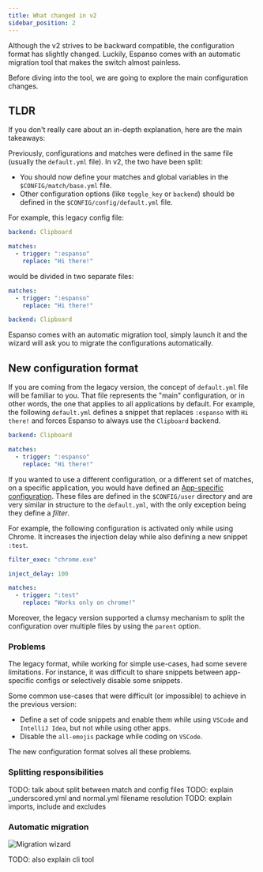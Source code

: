 ```yaml
---
title: What changed in v2
sidebar_position: 2
---
```


Although the v2 strives to be backward compatible, the configuration format has slightly changed. 
Luckily, Espanso comes with an automatic migration tool that makes the switch almost painless.

Before diving into the tool, we are going to explore the main configuration changes.

## TLDR

If you don't really care about an in-depth explanation, here are the main takeaways:

Previously, configurations and matches were defined in the same file (usually the `default.yml` file).
In v2, the two have been split:

* You should now define your matches and global variables in the `$CONFIG/match/base.yml` file.
* Other configuration options (like `toggle_key` or `backend`) should be defined in the `$CONFIG/config/default.yml` file.

For example, this legacy config file:

```yml title="$CONFIG/default.yml"
backend: Clipboard

matches:
  - trigger: ":espanso"
    replace: "Hi there!"
```

would be divided in two separate files:

```yml title="$CONFIG/match/base.yml"
matches:
  - trigger: ":espanso"
    replace: "Hi there!"
```

```yml title="$CONFIG/config/default.yml"
backend: Clipboard
```

Espanso comes with an automatic migration tool, simply launch it and the wizard will ask you to migrate the configurations
automatically.

## New configuration format

If you are coming from the legacy version, the concept of `default.yml` file will be familiar to you.
That file represents the "main" configuration, or in other words, the one that applies to all
applications by default. For example, the following `default.yml` defines a snippet that replaces `:espanso`
with `Hi there!` and forces Espanso to always use the `Clipboard` backend.

```yml title="$CONFIG/default.yml"
backend: Clipboard

matches:
  - trigger: ":espanso"
    replace: "Hi there!"
```

If you wanted to use a different configuration, or a different set of matches, on a specific application, 
you would have defined an [App-specific configuration](/docs/configuration/#application-specific-configurations).
These files are defined in the `$CONFIG/user` directory and are very similar in structure to the `default.yml`, 
with the only exception being they define a _filter_.

For example, the following configuration is activated only while using Chrome. It increases the injection delay
while also defining a new snippet `:test`.

```yml title="$CONFIG/user/chrome.yml"
filter_exec: "chrome.exe"

inject_delay: 100

matches:
  - trigger: ":test"
    replace: "Works only on chrome!"
```

Moreover, the legacy version supported a clumsy mechanism to split the configuration over multiple files by using
the `parent` option.

### Problems

The legacy format, while working for simple use-cases, had some severe limitations. For instance, it was difficult to share
snippets between app-specific configs or selectively disable some snippets.

Some common use-cases that were difficult (or impossible) to achieve in the previous version:

* Define a set of code snippets and enable them while using `VSCode` and `IntelliJ Idea`, but not while using other apps.
* Disable the `all-emojis` package while coding on `VSCode`.

The new configuration format solves all these problems.

### Splitting responsibilities

TODO: talk about split between match and config files
TODO: explain _underscored.yml and normal.yml filename resolution
TODO: explain imports, include and excludes





### Automatic migration

![Migration wizard](/img/migration-wizard.png)

TODO: also explain cli tool